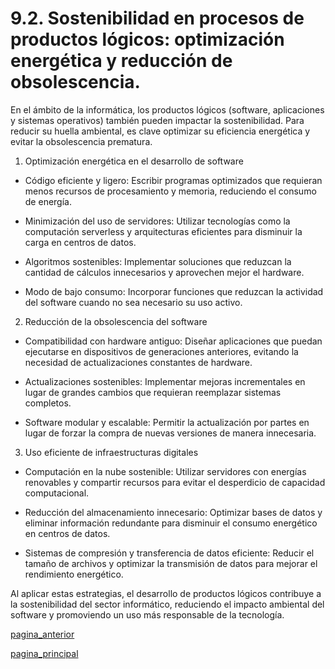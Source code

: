 # 9.2. Sostenibilidad en procesos de productos lógicos: optimización energética y reducción de obsolescencia​.

En el ámbito de la informática, los productos lógicos (software, aplicaciones y sistemas operativos) también pueden impactar la sostenibilidad. Para reducir su huella ambiental, es clave optimizar su eficiencia energética y evitar la obsolescencia prematura.

1. Optimización energética en el desarrollo de software

- Código eficiente y ligero: Escribir programas optimizados que requieran menos recursos de procesamiento y memoria, reduciendo el consumo de energía.

- Minimización del uso de servidores: Utilizar tecnologías como la computación serverless y arquitecturas eficientes para disminuir la carga en centros de datos.

- Algoritmos sostenibles: Implementar soluciones que reduzcan la cantidad de cálculos innecesarios y aprovechen mejor el hardware.

- Modo de bajo consumo: Incorporar funciones que reduzcan la actividad del software cuando no sea necesario su uso activo.

2. Reducción de la obsolescencia del software

- Compatibilidad con hardware antiguo: Diseñar aplicaciones que puedan ejecutarse en dispositivos de generaciones anteriores, evitando la necesidad de actualizaciones constantes de hardware.

- Actualizaciones sostenibles: Implementar mejoras incrementales en lugar de grandes cambios que requieran reemplazar sistemas completos.

- Software modular y escalable: Permitir la actualización por partes en lugar de forzar la compra de nuevas versiones de manera innecesaria.

3. Uso eficiente de infraestructuras digitales

- Computación en la nube sostenible: Utilizar servidores con energías renovables y compartir recursos para evitar el desperdicio de capacidad computacional.

- Reducción del almacenamiento innecesario: Optimizar bases de datos y eliminar información redundante para disminuir el consumo energético en centros de datos.

- Sistemas de compresión y transferencia de datos eficiente: Reducir el tamaño de archivos y optimizar la transmisión de datos para mejorar el rendimiento energético.

Al aplicar estas estrategias, el desarrollo de productos lógicos contribuye a la sostenibilidad del sector informático, reduciendo el impacto ambiental del software y promoviendo un uso más responsable de la tecnología.

[pagina_anterior](punto9_1.md)

[pagina_principal](punto9.md)